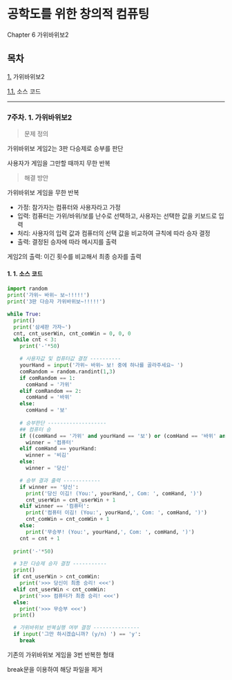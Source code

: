 # 공학도를 위한 창의적 컴퓨팅

Chapter 6 가위바위보2

## 목차

[1.](#7주차-1-가위바위보2) 가위바위보2

 [1.1.](#1-1-소스-코드) 소스 코드


---

### 7주차. 1. 가위바위보2

> 문제 정의

가위바위보 게임2는 3판 다승제로 승부를 판단

사용자가 게임을 그만할 때까지 무한 반복

> 해결 방안

가위바위보 게임을 무한 반복

* 가정: 참가자는 컴퓨터와 사용자라고 가정
* 입력: 컴퓨터는 가위/바위/보를 난수로 선택하고, 사용자는 선택한 값을 키보드로 입력
* 처리: 사용자의 입력 값과 컴퓨터의 선택 값을 비교하여 규칙에 따라 승자 결정
* 출력: 결정된 승자에 따라 메시지를 출력

게임2의 출력: 이긴 횟수를 비교해서 최종 승자를 출력

#### 1. 1. 소스 코드

``` python
import random
print('가위~ 바위~ 보~!!!!!')
print('3판 다승자 가위바위보~!!!!!')

while True:
  print()
  print('삼세판 가자~')
  cnt, cnt_userWin, cnt_comWin = 0, 0, 0
  while cnt < 3:
    print('-'*50)

    # 사용자값 및 컴퓨터값 결정 ----------
    yourHand = input('가위~ 바위~ 보! 중에 하나를 골라주세요~ ')
    comRandom = random.randint(1,3)
    if comRandom == 1:
      comHand = '가위'
    elif comRandom == 2:
      comHand = '바위'
    else:
      comHand = '보'
    
    # 승부판단 -------------------
    ## 컴퓨터 승
    if ((comHand == '가위' and yourHand == '보') or (comHand == '바위' and yourHand == '가위') or (comHand == '보' and yourHand == '바위')):
      winner = '컴퓨터'
    elif comHand == yourHand:
      winner = '비김'
    else:
      winner = '당신'

    # 승부 결과 출력 ------------
    if winner == '당신':
      print('당신 이김! (You:', yourHand,', Com: ', comHand, ')')
      cnt_userWin = cnt_userWin + 1
    elif winner == '컴퓨터':
      print('컴퓨터 이김! (You:', yourHand,', Com: ', comHand, ')')
      cnt_comWin = cnt_comWin + 1
    else:
      print('무승부! (You:', yourHand,', Com: ', comHand, ')')
    cnt = cnt + 1
  
  print('-'*50)

  # 3판 다승제 승자 결정 -----------
  print()
  if cnt_userWin > cnt_comWin:
    print('>>> 당신이 최종 승리! <<<')
  elif cnt_userWin < cnt_comWin:
    print('>>> 컴퓨터가 최종 승리! <<<')
  else:
    print('>>> 무승부 <<<')
  print()

  # 가위바위보 반복실행 여부 결정 ---------------
  if input('그만 하시겠습니까? (y/n) ') == 'y':
    break
```
기존의 가위바위보 게임을 3번 반복한 형태

break문을 이용하여 해당 파일을 제거
